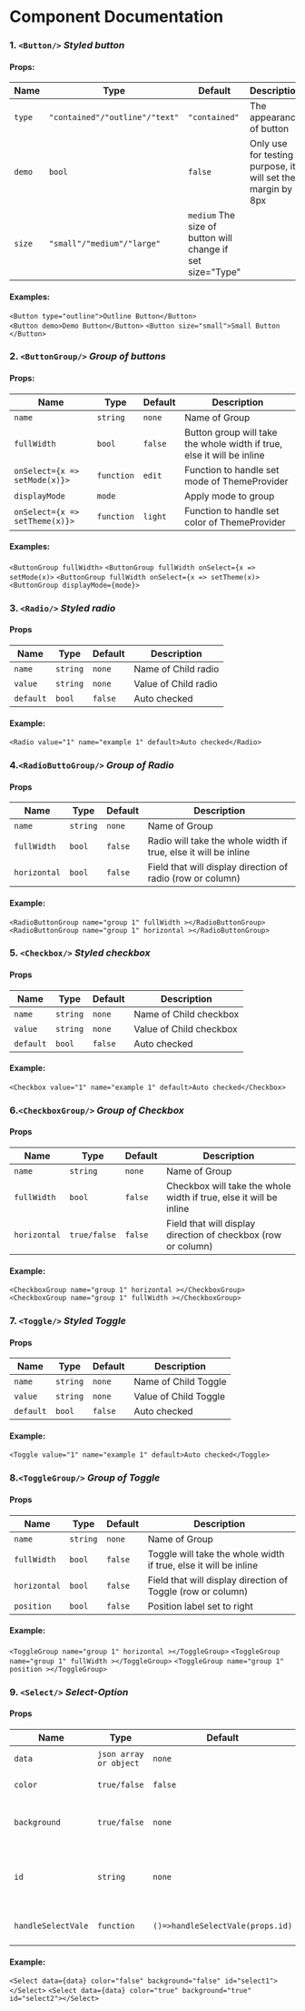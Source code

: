 Component Documentation
===========
### 1. `<Button/>`   *Styled button*
#### Props:
Name|Type|Default|Description
---|---|---|---
`type`|`"contained"/"outline"/"text"`|`"contained"`|The appearance of button
`demo`|`bool`|`false`|Only use for testing purpose, it will set the margin by 8px
`size`|`"small"/"medium"/"large"`|`medium` The size of button will change if set size="Type"
#### Examples:
`<Button type="outline">Outline Button</Button>`  
`<Button demo>Demo Button</Button>` 
`<Button size="small">Small Button </Button>` 
### 2. `<ButtonGroup/>` *Group of buttons*
#### Props:
Name|Type|Default|Description
---|---|---|---
`name`|`string`|`none`|Name of Group
`fullWidth`|`bool`|`false`|Button group will take the whole width if true, else it will be inline
`onSelect={x => setMode(x)}>`|`function`|`edit`|Function to handle set mode of ThemeProvider
`displayMode`|`mode`|` `| Apply mode to group
`onSelect={x => setTheme(x)}>`|`function`|`light`|Function to handle set color of ThemeProvider
#### Examples:
`<ButtonGroup fullWidth>`
`<ButtonGroup fullWidth onSelect={x => setMode(x)>`
`<ButtonGroup fullWidth onSelect={x => setTheme(x)>`
`<ButtonGroup displayMode={mode}>`
### 3. `<Radio/>` *Styled radio*
#### Props
Name|Type|Default|Description
---|---|---|---
`name`|`string`|`none`|Name of Child radio
`value`|`string`|`none`|Value of Child radio
`default`|`bool`|`false`| Auto checked
#### Example:
`<Radio value="1" name="example 1" default>Auto checked</Radio>`
### 4.`<RadioButtoGroup/>` *Group of Radio*
#### Props
Name|Type|Default|Description
---|---|---|---
`name`|`string`|`none`|Name of Group
`fullWidth`|`bool`|`false`|Radio will take the whole width if true, else it will be inline
`horizontal`|`bool`|`false`|Field that will display direction of radio (row or column)
#### Example:
`<RadioButtonGroup name="group 1" fullWidth ></RadioButtonGroup>`
`<RadioButtonGroup name="group 1" horizontal ></RadioButtonGroup>`
### 5. `<Checkbox/>` *Styled checkbox*
#### Props
Name|Type|Default|Description
---|---|---|---
`name`|`string`|`none`|Name of Child checkbox
`value`|`string`|`none`|Value of Child checkbox
`default`|`bool`|`false`| Auto checked
#### Example:
`<Checkbox value="1" name="example 1" default>Auto checked</Checkbox>`
### 6.`<CheckboxGroup/>` *Group of Checkbox*
#### Props
Name|Type|Default|Description
---|---|---|---
`name`|`string`|`none`|Name of Group
`fullWidth`|`bool`|`false`|Checkbox will take the whole width if true, else it will be inline
`horizontal`|`true/false`|`false`|Field that will display direction of checkbox (row or column)
#### Example:
`<CheckboxGroup name="group 1" horizontal ></CheckboxGroup>`
`<CheckboxGroup name="group 1" fullWidth ></CheckboxGroup>`
### 7. `<Toggle/>` *Styled Toggle*
#### Props
Name|Type|Default|Description
---|---|---|---
`name`|`string`|`none`|Name of Child Toggle
`value`|`string`|`none`|Value of Child Toggle
`default`|`bool`|`false`| Auto checked
#### Example:
`<Toggle value="1" name="example 1" default>Auto checked</Toggle>`
### 8.`<ToggleGroup/>` *Group of Toggle*
#### Props
Name|Type|Default|Description
---|---|---|---
`name`|`string`|`none`|Name of Group
`fullWidth`|`bool`|`false`|Toggle will take the whole width if true, else it will be inline
`horizontal`|`bool`|`false`|Field that will display direction of Toggle (row or column)
`position`|`bool`|`false`| Position label set to right
#### Example:
`<ToggleGroup name="group 1" horizontal ></ToggleGroup>`
`<ToggleGroup name="group 1" fullWidth ></ToggleGroup>`
`<ToggleGroup name="group 1" position ></ToggleGroup>`

### 9. `<Select/>` *Select-Option*
#### Props
Name|Type|Default|Description
---|---|---|---
`data`|`json array or object`|`none`|Data of Option
`color`|`true/false`|`false`|Theme color of select
`background`|`true/false`|`none`|Theme Background-color of select
`id`|`string`|`none`|Field that will display id of select (Each select has a different id)
`handleSelectVale`|`function`|`()=>handleSelectVale(props.id)`|Function to handle get value Select
#### Example:
`<Select data={data} color="false" background="false" id="select1"></Select>`
`<Select data={data} color="true" background="true" id="select2"></Select>`

